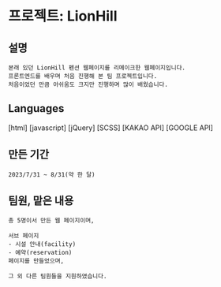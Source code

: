 # 프로젝트: LionHill

## 설명

```
본래 있던 LionHill 펜션 웹페이지를 리메이크한 웹페이지입니다.
프론트엔드를 배우며 처음 진행해 본 팀 프로젝트입니다.
처음이었던 만큼 아쉬움도 크지만 진행하며 많이 배웠습니다.

```
## Languages
[html] [javascript] [jQuery] [SCSS] [KAKAO API] [GOOGLE API]

## 만든 기간

```
2023/7/31 ~ 8/31(약 한 달)
```

## 팀원, 맡은 내용

```
총 5명이서 만든 웹 페이지이며,

서브 페이지
- 시설 안내(facility)
- 예약(reservation)
페이지를 만들었으며,

그 외 다른 팀원들을 지원하였습니다.
```
